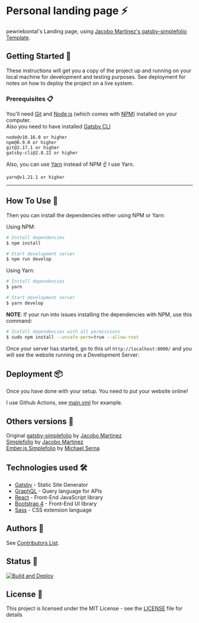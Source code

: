 # Personal landing page ⚡️

pewriebontal's Landing page, using [Jacobo Martínez's gatsby-simplefolio Template](https://github.com/cobidev/gatsby-simplefolio).

## Getting Started 🚀

These instructions will get you a copy of the project up and running on your local machine for development and testing purposes. See deployment for notes on how to deploy the project on a live system.

### Prerequisites 📋

You'll need [Git](https://git-scm.com) and [Node.js](https://nodejs.org/en/download/) (which comes with [NPM](http://npmjs.com)) installed on your computer.\
Also you need to have installed [Gatsby CLI](https://www.gatsbyjs.org/docs/quick-start/)

```
node@v10.16.0 or higher
npm@6.9.0 or higher
git@2.17.1 or higher
gatsby-cli@2.8.22 or higher
```

Also, you can use [Yarn](https://yarnpkg.com/) instead of NPM ☝️ I use Yarn.

```
yarn@v1.21.1 or higher
```

---

## How To Use 🔧

Then you can install the dependencies either using NPM or Yarn:

Using NPM:

```bash
# Install dependencies
$ npm install

# Start development server
$ npm run develop
```

Using Yarn:

```bash
# Install dependencies
$ yarn

# Start development server
$ yarn develop
```

**NOTE**:
If your run into issues installing the dependencies with NPM, use this command:

```bash
# Install dependencies with all permissions
$ sudo npm install --unsafe-perm=true --allow-root
```

Once your server has started, go to this url `http://localhost:8000/` and you will see the website running on a Development Server:

## Deployment 📦

Once you have done with your setup. You need to put your website online!

I use Github Actions, see [main.yml](.github/workflows/main.yml) for example.

## Others versions 👥

Original [gatsby-simplefolio](https://github.com/cobidev/gatsby-simplefolio) by [Jacobo Martinez](https://github.com/cobidev)\
[Simplefolio](https://github.com/cobidev/simplefolio) by [Jacobo Martinez](https://github.com/cobidev)\
[Ember.js Simplefolio](https://github.com/sernadesigns/simplefolio-ember) by [Michael Serna](https://github.com/sernadesigns)

## Technologies used 🛠️

- [Gatsby](https://www.gatsbyjs.org/) - Static Site Generator
- [GraphQL](https://graphql.org/) - Query language for APIs
- [React](https://es.reactjs.org/) - Front-End JavaScript library
- [Bootstrap 4](https://getbootstrap.com/docs/4.3/getting-started/introduction/) - Front-End UI library
- [Sass](https://sass-lang.com/documentation) - CSS extension language

## Authors 👥

See [Contributors List](https://github.com/pewriebontal/pewriebontal.github.io/graphs/contributors).

## Status 🚀

[![Build and Deploy](https://github.com/pewriebontal/pewriebontal.github.io/actions/workflows/main.yml/badge.svg)](https://github.com/pewriebontal/pewriebontal.github.io/actions/workflows/main.yml)

## License 🔑

This project is licensed under the MIT License - see the [LICENSE](LICENSE) file for details
